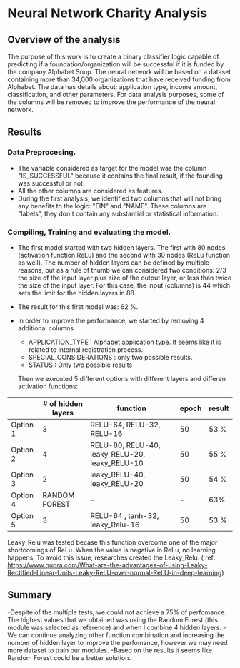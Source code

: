 # Neural Network Charity Analysis

## Overview of the analysis
The purpose of this work is to create a binary classifier logic capable of predicting if a foundation/organization will be successful if it is funded by the company Alphabet Soup.
The neural network will be based on a dataset containing more than 34,000 organizations that have received funding from Alphabet. The data has details about: application type, income amount, classification, and other parameters. For data analysis purposes, some of the columns will be removed to improve the performance of the neural network. 

## Results

### Data Preprocesing.
- The variable considered as target for the model was the column "IS_SUCCESSFUL"  because it contains the final result, if the founding was successful or not. 
- All the other columns are considered as features.
- During the first analysis, we identified two columns that will not bring any benefits to the logic: "EIN" and "NAME". These columns are "labels", they don't contain any substantial or statistical information.


### Compiling, Training and evaluating the model.
- The first model started with two hidden layers. The first with 80 nodes (activation function ReLu) and the second with 30 nodes (ReLu function as well). The number of hidden layers can be defined by multiple reasons, but as a rule of thumb we can considered two conditions: 2/3 the size of the input layer plus size of the output layer, or less than twice the size of the input layer. For this case, the input (columns) is 44 which sets the limit for the hidden layers in 88. 
- The result for this first model was: 62 %.
- In order to improve the performance, we started by removing 4 additional columns : 
  * APPLICATION_TYPE : Alphabet application type. It seems like it is related to internal registration process.  
  * SPECIAL_CONSIDERATIONS : only two possible results.
  * STATUS :  Only two possible results
  
  Then we executed 5 different options with different layers and differen activation functions: 


|          |   # of hidden layers   |              function                          |    epoch   |   result   |      
|----------|------------------------|------------------------------------------------|------------|------------|
| Option 1 |            3           |      RELU-64, RELU-32, RELU-16                 |     50     |    53 %    |   
| Option 2 |            4           | RELU-80, RELU-40, leaky_RELU-20, leaky_RELU-10 |     50     |    55 %    |             
| Option 3 |            2           |      leaky_RELU-40, leaky_RELU-20              |     50     |    54 %    |       
| Option 4 |      RANDOM FOREST     |                 -                              |     -      |    63%     |
| Option 5 |            3           |      RELU-64 , tanh-32, leaky_Relu-16          |     50     |    53 %    |  

Leaky_Relu was tested becase this function overcome one of the major shortcomings of ReLu. When the value is negative in ReLu, no learning happens. To avoid this issue, researches created the Leaky_Relu. ( ref: https://www.quora.com/What-are-the-advantages-of-using-Leaky-Rectified-Linear-Units-Leaky-ReLU-over-normal-ReLU-in-deep-learning)

## Summary 
-Despite of the multiple tests, we could not achieve a 75% of perfomance.  The highest values that we obtained was using the Random Forest (this module was selected as reference) and when I combine 4 hidden layers. 
-We can continue analyzing other function combination and increasing the number of hidden layer to improve the perfomance, however we may need more dataset to train our modules. 
-Based on the results it seems like Random Forest could be a better solution. 
